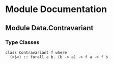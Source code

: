 # Module Documentation

## Module Data.Contravariant

### Type Classes

    class Contravariant f where
      (>$<) :: forall a b. (b -> a) -> f a -> f b




